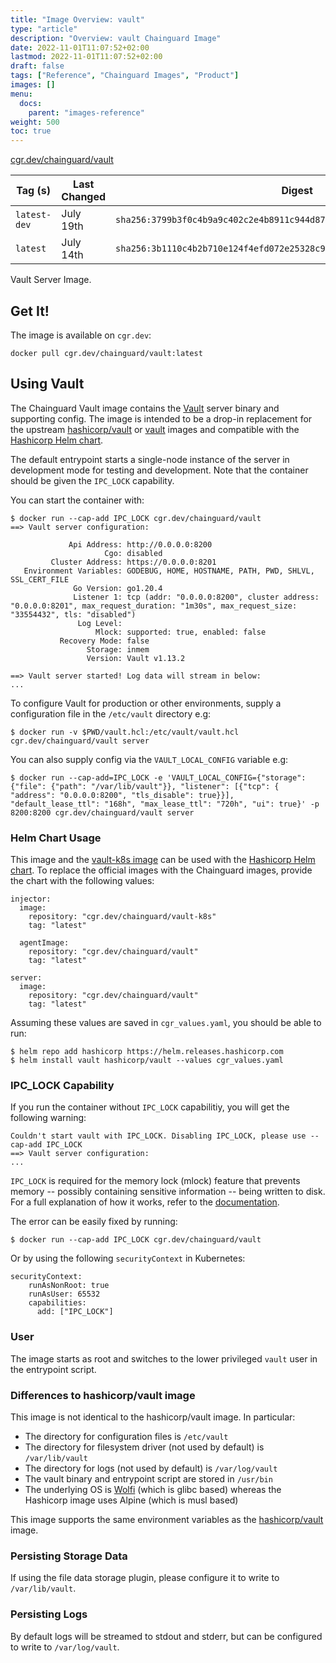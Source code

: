 ```yaml
---
title: "Image Overview: vault"
type: "article"
description: "Overview: vault Chainguard Image"
date: 2022-11-01T11:07:52+02:00
lastmod: 2022-11-01T11:07:52+02:00
draft: false
tags: ["Reference", "Chainguard Images", "Product"]
images: []
menu:
  docs:
    parent: "images-reference"
weight: 500
toc: true
---
```


[cgr.dev/chainguard/vault](https://github.com/chainguard-images/images/tree/main/images/vault)

| Tag (s)       | Last Changed | Digest                                                                    |
|---------------|--------------|---------------------------------------------------------------------------|
|  `latest-dev` | July 19th    | `sha256:3799b3f0c4b9a9c402c2e4b8911c944d87571cb71ed8428b7a5d0d6eea84a0f5` |
|  `latest`     | July 14th    | `sha256:3b1110c4b2b710e124f4efd072e25328c991c1000496d769eb7e9356b867d94b` |



Vault Server Image.

## Get It!

The image is available on `cgr.dev`:

```
docker pull cgr.dev/chainguard/vault:latest
```

## Using Vault

The Chainguard Vault image contains the [Vault](https://www.vaultproject.io/) server binary and supporting config. The image is intended to be a drop-in
replacement for the upstream [hashicorp/vault](https://hub.docker.com/r/hashicorp/vault) or
[vault](https://hub.docker.com/_/vault) images and compatible with the [Hashicorp Helm
chart](https://github.com/hashicorp/vault-helm).

The default entrypoint starts a single-node instance of the server in development mode for testing
and development. Note that the container should be given the `IPC_LOCK` capability.

You can start the container with:

```
$ docker run --cap-add IPC_LOCK cgr.dev/chainguard/vault
==> Vault server configuration:

             Api Address: http://0.0.0.0:8200
                     Cgo: disabled
         Cluster Address: https://0.0.0.0:8201
   Environment Variables: GODEBUG, HOME, HOSTNAME, PATH, PWD, SHLVL, SSL_CERT_FILE
              Go Version: go1.20.4
              Listener 1: tcp (addr: "0.0.0.0:8200", cluster address: "0.0.0.0:8201", max_request_duration: "1m30s", max_request_size: "33554432", tls: "disabled")
               Log Level:
                   Mlock: supported: true, enabled: false
           Recovery Mode: false
                 Storage: inmem
                 Version: Vault v1.13.2

==> Vault server started! Log data will stream in below:
...
```

To configure Vault for production or other environments, supply a configuration file in the `/etc/vault` directory e.g:

```shell
$ docker run -v $PWD/vault.hcl:/etc/vault/vault.hcl cgr.dev/chainguard/vault server
```

You can also supply config via the `VAULT_LOCAL_CONFIG` variable e.g:

```
$ docker run --cap-add=IPC_LOCK -e 'VAULT_LOCAL_CONFIG={"storage": {"file": {"path": "/var/lib/vault"}}, "listener": [{"tcp": { "address": "0.0.0.0:8200", "tls_disable": true}}], "default_lease_ttl": "168h", "max_lease_ttl": "720h", "ui": true}' -p 8200:8200 cgr.dev/chainguard/vault server
```

### Helm Chart Usage

This image and the [vault-k8s image](https://github.com/chainguard-images/images/tree/main/images/vault-k8s) can be used with the [Hashicorp Helm chart](https://github.com/hashicorp/vault-helm). To replace the official
images with the Chainguard images, provide the chart with the following values:

```
injector:
  image:
    repository: "cgr.dev/chainguard/vault-k8s"
    tag: "latest"

  agentImage:
    repository: "cgr.dev/chainguard/vault"
    tag: "latest"

server:
  image:
    repository: "cgr.dev/chainguard/vault"
    tag: "latest"
```

Assuming these values are saved in `cgr_values.yaml`, you should be able to run:

```
$ helm repo add hashicorp https://helm.releases.hashicorp.com
$ helm install vault hashicorp/vault --values cgr_values.yaml
```

### IPC\_LOCK Capability

If you run the container without `IPC_LOCK` capabilitiy, you will get the following warning:


```
Couldn't start vault with IPC_LOCK. Disabling IPC_LOCK, please use --cap-add IPC_LOCK
==> Vault server configuration:
...
```

`IPC_LOCK` is required for the memory lock (mlock) feature that prevents memory -- possibly containing sensitive information -- being written to disk. For a full explanation of how it works, refer to the [documentation](https://developer.hashicorp.com/vault/tutorials/kubernetes/kubernetes-security-concerns#ensure-mlock-is-enabled).


The error can be easily fixed by running:

```
$ docker run --cap-add IPC_LOCK cgr.dev/chainguard/vault
```

Or by using the following `securityContext` in Kubernetes:

```
securityContext:
    runAsNonRoot: true
    runAsUser: 65532
    capabilities:
      add: ["IPC_LOCK"]
```

### User

The image starts as root and switches to the lower privileged `vault` user in the entrypoint
script.

### Differences to hashicorp/vault image

This image is not identical to the hashicorp/vault image. In particular:

 - The directory for configuration files is `/etc/vault`
 - The directory for filesystem driver (not used by default) is `/var/lib/vault`
 - The directory for logs (not used by default) is `/var/log/vault`
 - The vault binary and entrypoint script are stored in `/usr/bin`
 - The underlying OS is [Wolfi](https://wolfi.dev) (which is glibc based) whereas the Hashicorp image uses Alpine (which is musl based)

This image supports the same environment variables as the
[hashicorp/vault](https://hub.docker.com/r/hashicorp/vault) image.

### Persisting Storage Data

If using the file data storage plugin, please configure it to write to `/var/lib/vault`.

### Persisting Logs

By default logs will be streamed to stdout and stderr, but can be configured to write to
`/var/log/vault`.


